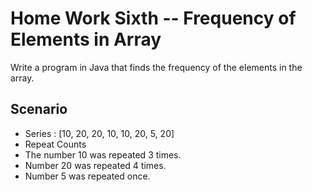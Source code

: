 # Home Work Sixth -- Frequency of Elements in Array
Write a program in Java that finds the frequency of the elements in the array.

## Scenario
- Series : [10, 20, 20, 10, 10, 20, 5, 20]
- Repeat Counts
- The number 10 was repeated 3 times.
- Number 20 was repeated 4 times.
- Number 5 was repeated once.

